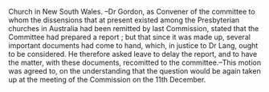 Church in New South Wales. –Dr Gordon, as Convener of the committee to whom the dissensions that at present existed among the Presbyterian churches in Australia had been remitted by last Commission, stated that the Committee had prepared a report ; but that since it was made up, several important documents had come to hand, which, in justice to Dr Lang, ought to be considered. He therefore asked leave to delay the report, and to have the matter, with these documents, recomitted to the committee.–This motion was agreed to, on the understanding that the question would be again taken up at the meeting of the Commission on the 11th December.